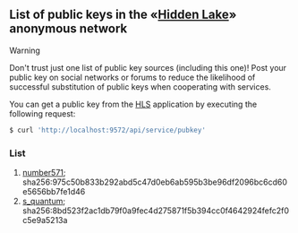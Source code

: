 ## List of public keys in the «[Hidden Lake](https://github.com/number571/hidden-lake)» anonymous network 

> [!WARNING]
> Don't trust just one list of public key sources (including this one)! Post your public key on social networks or forums to reduce the likelihood of successful substitution of public keys when cooperating with services.

You can get a public key from the [HLS](https://github.com/number571/hidden-lake/tree/develop/cmd/hls) application by executing the following request:
```bash
$ curl 'http://localhost:9572/api/service/pubkey'
```

### List

1.  [number571](list/number571.key); 
    sha256:975c50b833b292abd5c47d0eb6ab595b3be96df2096bc6cd60e5656bb7fe1d46
2.  [s_quantum](list/s_quantum.key);
    sha256:8bd523f2ac1db79f0a9fec4d275871f5b394cc0f4642924fefc2f0c5e9a5213a
